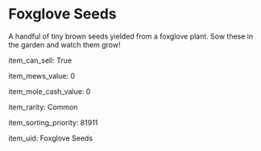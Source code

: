 # Foxglove Seeds

A handful of tiny brown seeds yielded from a foxglove plant. Sow these in the garden and watch them grow!

item_can_sell: True

item_mews_value: 0

item_mole_cash_value: 0

item_rarity: Common

item_sorting_priority: 81911

item_uid: Foxglove Seeds